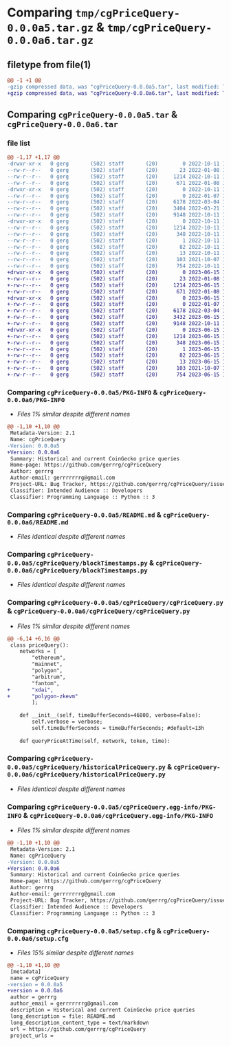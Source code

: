 # Comparing `tmp/cgPriceQuery-0.0.0a5.tar.gz` & `tmp/cgPriceQuery-0.0.0a6.tar.gz`

## filetype from file(1)

```diff
@@ -1 +1 @@
-gzip compressed data, was "cgPriceQuery-0.0.0a5.tar", last modified: Tue Oct 11 14:02:56 2022, max compression
+gzip compressed data, was "cgPriceQuery-0.0.0a6.tar", last modified: Thu Jun 15 16:48:35 2023, max compression
```

## Comparing `cgPriceQuery-0.0.0a5.tar` & `cgPriceQuery-0.0.0a6.tar`

### file list

```diff
@@ -1,17 +1,17 @@
-drwxr-xr-x   0 gerg       (502) staff       (20)        0 2022-10-11 14:02:56.875450 cgPriceQuery-0.0.0a5/
--rw-r--r--   0 gerg       (502) staff       (20)       23 2022-01-08 14:48:48.000000 cgPriceQuery-0.0.0a5/MANIFEST.in
--rw-r--r--   0 gerg       (502) staff       (20)     1214 2022-10-11 14:02:56.875498 cgPriceQuery-0.0.0a5/PKG-INFO
--rw-r--r--   0 gerg       (502) staff       (20)      671 2022-01-08 17:06:08.000000 cgPriceQuery-0.0.0a5/README.md
-drwxr-xr-x   0 gerg       (502) staff       (20)        0 2022-10-11 14:02:56.874509 cgPriceQuery-0.0.0a5/cgPriceQuery/
--rw-r--r--   0 gerg       (502) staff       (20)        0 2022-01-07 19:45:57.000000 cgPriceQuery-0.0.0a5/cgPriceQuery/__init__.py
--rw-r--r--   0 gerg       (502) staff       (20)     6178 2022-03-04 16:44:16.000000 cgPriceQuery-0.0.0a5/cgPriceQuery/blockTimestamps.py
--rw-r--r--   0 gerg       (502) staff       (20)     3404 2022-03-21 12:53:37.000000 cgPriceQuery-0.0.0a5/cgPriceQuery/cgPriceQuery.py
--rw-r--r--   0 gerg       (502) staff       (20)     9148 2022-10-11 14:01:35.000000 cgPriceQuery-0.0.0a5/cgPriceQuery/historicalPriceQuery.py
-drwxr-xr-x   0 gerg       (502) staff       (20)        0 2022-10-11 14:02:56.875332 cgPriceQuery-0.0.0a5/cgPriceQuery.egg-info/
--rw-r--r--   0 gerg       (502) staff       (20)     1214 2022-10-11 14:02:56.000000 cgPriceQuery-0.0.0a5/cgPriceQuery.egg-info/PKG-INFO
--rw-r--r--   0 gerg       (502) staff       (20)      348 2022-10-11 14:02:56.000000 cgPriceQuery-0.0.0a5/cgPriceQuery.egg-info/SOURCES.txt
--rw-r--r--   0 gerg       (502) staff       (20)        1 2022-10-11 14:02:56.000000 cgPriceQuery-0.0.0a5/cgPriceQuery.egg-info/dependency_links.txt
--rw-r--r--   0 gerg       (502) staff       (20)       82 2022-10-11 14:02:56.000000 cgPriceQuery-0.0.0a5/cgPriceQuery.egg-info/requires.txt
--rw-r--r--   0 gerg       (502) staff       (20)       13 2022-10-11 14:02:56.000000 cgPriceQuery-0.0.0a5/cgPriceQuery.egg-info/top_level.txt
--rw-r--r--   0 gerg       (502) staff       (20)      103 2021-10-07 19:16:42.000000 cgPriceQuery-0.0.0a5/pyproject.toml
--rw-r--r--   0 gerg       (502) staff       (20)      754 2022-10-11 14:02:56.875727 cgPriceQuery-0.0.0a5/setup.cfg
+drwxr-xr-x   0 gerg       (502) staff       (20)        0 2023-06-15 16:48:35.059440 cgPriceQuery-0.0.0a6/
+-rw-r--r--   0 gerg       (502) staff       (20)       23 2022-01-08 14:48:48.000000 cgPriceQuery-0.0.0a6/MANIFEST.in
+-rw-r--r--   0 gerg       (502) staff       (20)     1214 2023-06-15 16:48:35.059496 cgPriceQuery-0.0.0a6/PKG-INFO
+-rw-r--r--   0 gerg       (502) staff       (20)      671 2022-01-08 17:06:08.000000 cgPriceQuery-0.0.0a6/README.md
+drwxr-xr-x   0 gerg       (502) staff       (20)        0 2023-06-15 16:48:35.058699 cgPriceQuery-0.0.0a6/cgPriceQuery/
+-rw-r--r--   0 gerg       (502) staff       (20)        0 2022-01-07 19:45:57.000000 cgPriceQuery-0.0.0a6/cgPriceQuery/__init__.py
+-rw-r--r--   0 gerg       (502) staff       (20)     6178 2022-03-04 16:44:16.000000 cgPriceQuery-0.0.0a6/cgPriceQuery/blockTimestamps.py
+-rw-r--r--   0 gerg       (502) staff       (20)     3432 2023-06-15 16:47:36.000000 cgPriceQuery-0.0.0a6/cgPriceQuery/cgPriceQuery.py
+-rw-r--r--   0 gerg       (502) staff       (20)     9148 2022-10-11 14:01:35.000000 cgPriceQuery-0.0.0a6/cgPriceQuery/historicalPriceQuery.py
+drwxr-xr-x   0 gerg       (502) staff       (20)        0 2023-06-15 16:48:35.059338 cgPriceQuery-0.0.0a6/cgPriceQuery.egg-info/
+-rw-r--r--   0 gerg       (502) staff       (20)     1214 2023-06-15 16:48:35.000000 cgPriceQuery-0.0.0a6/cgPriceQuery.egg-info/PKG-INFO
+-rw-r--r--   0 gerg       (502) staff       (20)      348 2023-06-15 16:48:35.000000 cgPriceQuery-0.0.0a6/cgPriceQuery.egg-info/SOURCES.txt
+-rw-r--r--   0 gerg       (502) staff       (20)        1 2023-06-15 16:48:35.000000 cgPriceQuery-0.0.0a6/cgPriceQuery.egg-info/dependency_links.txt
+-rw-r--r--   0 gerg       (502) staff       (20)       82 2023-06-15 16:48:35.000000 cgPriceQuery-0.0.0a6/cgPriceQuery.egg-info/requires.txt
+-rw-r--r--   0 gerg       (502) staff       (20)       13 2023-06-15 16:48:35.000000 cgPriceQuery-0.0.0a6/cgPriceQuery.egg-info/top_level.txt
+-rw-r--r--   0 gerg       (502) staff       (20)      103 2021-10-07 19:16:42.000000 cgPriceQuery-0.0.0a6/pyproject.toml
+-rw-r--r--   0 gerg       (502) staff       (20)      754 2023-06-15 16:48:35.059759 cgPriceQuery-0.0.0a6/setup.cfg
```

### Comparing `cgPriceQuery-0.0.0a5/PKG-INFO` & `cgPriceQuery-0.0.0a6/PKG-INFO`

 * *Files 1% similar despite different names*

```diff
@@ -1,10 +1,10 @@
 Metadata-Version: 2.1
 Name: cgPriceQuery
-Version: 0.0.0a5
+Version: 0.0.0a6
 Summary: Historical and current CoinGecko price queries
 Home-page: https://github.com/gerrrg/cgPriceQuery
 Author: gerrrg
 Author-email: gerrrrrrrg@gmail.com
 Project-URL: Bug Tracker, https://github.com/gerrrg/cgPriceQuery/issues
 Classifier: Intended Audience :: Developers
 Classifier: Programming Language :: Python :: 3
```

### Comparing `cgPriceQuery-0.0.0a5/README.md` & `cgPriceQuery-0.0.0a6/README.md`

 * *Files identical despite different names*

### Comparing `cgPriceQuery-0.0.0a5/cgPriceQuery/blockTimestamps.py` & `cgPriceQuery-0.0.0a6/cgPriceQuery/blockTimestamps.py`

 * *Files identical despite different names*

### Comparing `cgPriceQuery-0.0.0a5/cgPriceQuery/cgPriceQuery.py` & `cgPriceQuery-0.0.0a6/cgPriceQuery/cgPriceQuery.py`

 * *Files 1% similar despite different names*

```diff
@@ -6,14 +6,16 @@
 class priceQuery():
 	networks = [
 		"ethereum",
 		"mainnet",
 		"polygon",
 		"arbitrum",
 		"fantom",
+		"xdai",
+		"polygon-zkevm"
 		];
 
 	def __init__(self, timeBufferSeconds=46800, verbose=False):
 		self.verbose = verbose;
 		self.timeBufferSeconds = timeBufferSeconds; #default=13h
 
 	def queryPriceAtTime(self, network, token, time):
```

### Comparing `cgPriceQuery-0.0.0a5/cgPriceQuery/historicalPriceQuery.py` & `cgPriceQuery-0.0.0a6/cgPriceQuery/historicalPriceQuery.py`

 * *Files identical despite different names*

### Comparing `cgPriceQuery-0.0.0a5/cgPriceQuery.egg-info/PKG-INFO` & `cgPriceQuery-0.0.0a6/cgPriceQuery.egg-info/PKG-INFO`

 * *Files 1% similar despite different names*

```diff
@@ -1,10 +1,10 @@
 Metadata-Version: 2.1
 Name: cgPriceQuery
-Version: 0.0.0a5
+Version: 0.0.0a6
 Summary: Historical and current CoinGecko price queries
 Home-page: https://github.com/gerrrg/cgPriceQuery
 Author: gerrrg
 Author-email: gerrrrrrrg@gmail.com
 Project-URL: Bug Tracker, https://github.com/gerrrg/cgPriceQuery/issues
 Classifier: Intended Audience :: Developers
 Classifier: Programming Language :: Python :: 3
```

### Comparing `cgPriceQuery-0.0.0a5/setup.cfg` & `cgPriceQuery-0.0.0a6/setup.cfg`

 * *Files 15% similar despite different names*

```diff
@@ -1,10 +1,10 @@
 [metadata]
 name = cgPriceQuery
-version = 0.0.0a5
+version = 0.0.0a6
 author = gerrrg
 author_email = gerrrrrrrg@gmail.com
 description = Historical and current CoinGecko price queries
 long_description = file: README.md
 long_description_content_type = text/markdown
 url = https://github.com/gerrrg/cgPriceQuery
 project_urls =
```

